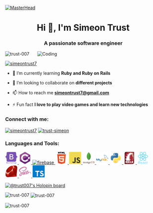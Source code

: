 [![MasterHead](https://i.pinimg.com/originals/18/2c/38/182c3877f717f3ecbbf379e36699aa0e.gif)](https://rishavchanda.io)
<h1 align="center">Hi 👋, I'm Simeon Trust</h1>
<h3 align="center">A passionate software engineer</h3>
<img align="right" alt="Coding" width="400" src="https://camo.githubusercontent.com/c1dcb74cc1c1835b1d716f5051499a2814c683c806b15f04b0eba492863703e9/68747470733a2f2f63646e2e6472696262626c652e636f6d2f75736572732f3733303730332f73637265656e73686f74732f363538313234332f6176656e746f2e676966"/>

<p align="left"> <img src="https://komarev.com/ghpvc/?username=trust-007&label=Profile%20views&color=0e75b6&style=flat" alt="trust-007" /> </p>

<p align="left"> <a href="https://twitter.com/simeontrust7" target="blank"><img src="https://img.shields.io/twitter/follow/simeontrust7?logo=twitter&style=for-the-badge" alt="simeontrust7" /></a> </p>

- 🌱 I’m currently learning **Ruby and Ruby on Rails**

- 👯 I’m looking to collaborate on **different projects**

- 📫 How to reach me **simeontrust7@gmail.com**

- ⚡ Fun fact **I love to play video games and learn new technologies**

<h3 align="left">Connect with me:</h3>
<p align="left">
<a href="https://twitter.com/simeontrust7" target="blank"><img align="center" src="https://raw.githubusercontent.com/rahuldkjain/github-profile-readme-generator/master/src/images/icons/Social/twitter.svg" alt="simeontrust7" height="30" width="40" /></a>
<a href="https://linkedin.com/in/trust-simeon" target="blank"><img align="center" src="https://raw.githubusercontent.com/rahuldkjain/github-profile-readme-generator/master/src/images/icons/Social/linked-in-alt.svg" alt="trust-simeon" height="30" width="40" /></a>
</p>

<h3 align="left">Languages and Tools:</h3>
<p align="left"> <a href="https://getbootstrap.com" target="_blank" rel="noreferrer"> <img src="https://raw.githubusercontent.com/devicons/devicon/master/icons/bootstrap/bootstrap-plain-wordmark.svg" alt="bootstrap" width="40" height="40"/> </a> <a href="https://www.w3schools.com/cs/" target="_blank" rel="noreferrer"> <img src="https://raw.githubusercontent.com/devicons/devicon/master/icons/csharp/csharp-original.svg" alt="csharp" width="40" height="40"/> </a> <a href="https://firebase.google.com/" target="_blank" rel="noreferrer"> <img src="https://www.vectorlogo.zone/logos/firebase/firebase-icon.svg" alt="firebase" width="40" height="40"/> </a> <a href="https://www.w3.org/html/" target="_blank" rel="noreferrer"> <img src="https://raw.githubusercontent.com/devicons/devicon/master/icons/html5/html5-original-wordmark.svg" alt="html5" width="40" height="40"/> </a> <a href="https://developer.mozilla.org/en-US/docs/Web/JavaScript" target="_blank" rel="noreferrer"> <img src="https://raw.githubusercontent.com/devicons/devicon/master/icons/javascript/javascript-original.svg" alt="javascript" width="40" height="40"/> </a> <a href="https://www.mongodb.com/" target="_blank" rel="noreferrer"> <img src="https://raw.githubusercontent.com/devicons/devicon/master/icons/mongodb/mongodb-original-wordmark.svg" alt="mongodb" width="40" height="40"/> </a> <a href="https://www.mysql.com/" target="_blank" rel="noreferrer"> <img src="https://raw.githubusercontent.com/devicons/devicon/master/icons/mysql/mysql-original-wordmark.svg" alt="mysql" width="40" height="40"/> </a> <a href="https://www.python.org" target="_blank" rel="noreferrer"> <img src="https://raw.githubusercontent.com/devicons/devicon/master/icons/python/python-original.svg" alt="python" width="40" height="40"/> </a> <a href="https://rubyonrails.org" target="_blank" rel="noreferrer"> <img src="https://raw.githubusercontent.com/devicons/devicon/master/icons/rails/rails-original-wordmark.svg" alt="rails" width="40" height="40"/> </a> <a href="https://reactjs.org/" target="_blank" rel="noreferrer"> <img src="https://raw.githubusercontent.com/devicons/devicon/master/icons/react/react-original-wordmark.svg" alt="react" width="40" height="40"/> </a> <a href="https://www.ruby-lang.org/en/" target="_blank" rel="noreferrer"> <img src="https://raw.githubusercontent.com/devicons/devicon/master/icons/ruby/ruby-original.svg" alt="ruby" width="40" height="40"/> </a> <a href="https://sass-lang.com" target="_blank" rel="noreferrer"> <img src="https://raw.githubusercontent.com/devicons/devicon/master/icons/sass/sass-original.svg" alt="sass" width="40" height="40"/> </a> <a href="https://www.typescriptlang.org/" target="_blank" rel="noreferrer"> <img src="https://raw.githubusercontent.com/devicons/devicon/master/icons/typescript/typescript-original.svg" alt="typescript" width="40" height="40"/> </a> </p>

[![@trust007's Holopin board](https://holopin.me/trust007)](https://holopin.io/@trust007)

<p><img align="left" src="https://github-readme-stats.vercel.app/api/top-langs?username=trust-007&show_icons=true&locale=en&layout=compact" alt="trust-007" /></p>

<p>&nbsp;<img align="center" src="https://github-readme-stats.vercel.app/api?username=trust-007&show_icons=true&locale=en" alt="trust-007" /></p>

<p><img align="center" src="https://github-readme-streak-stats.herokuapp.com/?user=trust-007&" alt="trust-007" /></p>

